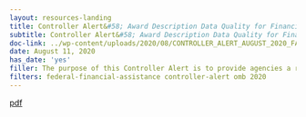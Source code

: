 ```yaml
---
layout: resources-landing
title: Controller Alert&#58; Award Description Data Quality for Financial Assistance Awards
subtitle: Controller Alert&#58; Award Description Data Quality for Financial Assistance Awards
doc-link: ../wp-content/uploads/2020/08/CONTROLLER_ALERT_AUGUST_2020_FA_Award_Des.pdf
date: August 11, 2020
has_date: 'yes'
filler: The purpose of this Controller Alert is to provide agencies a reminder of the most recent OMB policy regarding Financial Assistance requirements for award description data quality and controls.
filters: federal-financial-assistance controller-alert omb 2020
---
```


<a href="{{ site.baseurl }}/wp-content/uploads/2020/08/CONTROLLER_ALERT_AUGUST_2020_FA_Award_Des.pdf">pdf</a>